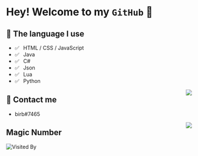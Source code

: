 <!-- # Hey! Welcome to my `GitHub` 👋
[![GitHub WidgetBox](https://github-widgetbox.vercel.app/api/profile?username=svxf&data=followers,repositories,stars,commits)](https://github.com/Jurredr/github-widgetbox)
[![GitHub WidgetBox](https://github-widgetbox.vercel.app/api/skills?names=js,java,python,html,css,c,cpp,csharp,json,lua)](https://github.com/Jurredr/github-widgetbox)

![Visited By](https://count.getloli.com/get/@svxf?theme=moebooru) -->

# Hey! Welcome to my `GitHub` 👋

## 💬 The language I use 

- ✅ ⁠ ⁢⁣⁡⁠ ⁢⁣⁡HTML / CSS / JavaScript
- ✅ ⁠ ⁢⁣⁡⁠ ⁢⁣⁡Java
- ✅ ⁠ ⁢⁣⁡⁠ ⁢⁣⁡C#
- ✅ ⁠ ⁢⁣⁡⁠ ⁢⁣⁡Json
- ✅ ⁠ ⁢⁣⁡⁠ ⁢⁣⁡Lua
- ✅ ⁠ ⁢⁣⁡⁠ ⁢⁣⁡Python

<img align="right" src="https://github-readme-stats.vercel.app/api?username=svxf&show_icons=true&theme=tokyonight&layout=compact" />

## 📮 Contact me

- birb#7465

<img align=right src='https://github.githubassets.com/images/mona-whisper.gif' />

## Magic Number 

![Visited By](https://count.getloli.com/get/@svxf?theme=moebooru)

